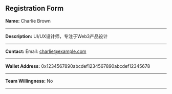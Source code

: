 ## Registration Form

**Name:** Charlie Brown

---

**Description:** UI/UX设计师，专注于Web3产品设计

---

**Contact:** Email: charlie@example.com

---

**Wallet Address:** 0x1234567890abcdef1234567890abcdef12345678

---

**Team Willingness:** No

---